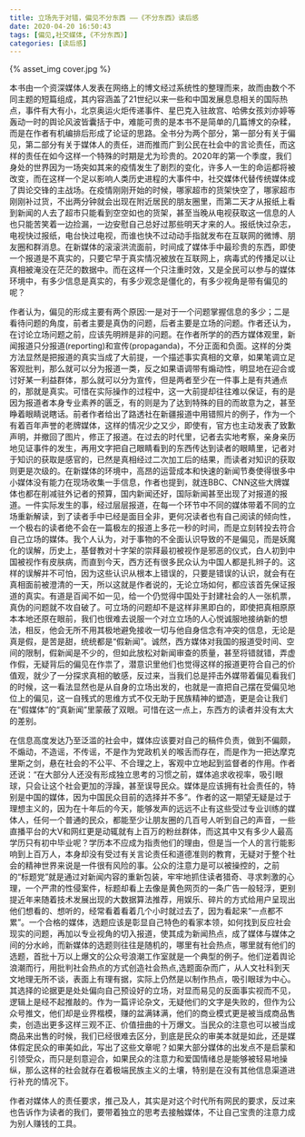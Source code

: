 ```yaml
---
title: 立场先于对错，偏见不分东西 ——《不分东西》读后感
date: 2020-04-20 16:50:43
tags: [偏见,社交媒体,《不分东西》]
categories: [读后感]
---
```

{% asset_img cover.jpg %}
  
本书由一个资深媒体人发表在网络上的博文经过系统性的整理而来，故而由数个不同主题的短篇组成，其内容涵盖了21世纪以来一些和中国发展息息相关的国际热点，事件有大有小，北京奥运火炬传递事件、星巴克入驻故宫、哈佛女孩刘亦婷等轰动一时的舆论风波皆囊括于中，难能可贵的是本书不是简单的几篇博文的杂糅，而是在作者有机编排后形成了论证的思路。全书分为两个部分，第一部分有关于偏见，第二部分有关于媒体人的责任，进而推而广到公民在社会中的言论责任，而这样的责任在如今这样一个特殊的时期是尤为珍贵的。2020年的第一个季度，我们身处的世界因为一场突如其来的疫情发生了剧烈的变化，许多人一生的命运都将被改变，而在这样一个足以影响人类历史进程的大事件中，社交媒体代替传统媒体成了舆论交锋的主战场。在疫情刚刚开始的时候，哪家超市的货架快空了，哪家超市刚刚补过货，不出两分钟就会出现在附近居民的朋友圈里，而第二天才从报纸上看到新闻的人去了超市只能看到空空如也的货架，甚至当晚从电视获取这一信息的人也只能苦笑着一边捡漏，一边安慰自己总好过那些明天才来的人。报纸快过杂志，电视快过报纸，电台快过电视，而谁也快不过动动手指就发布在互联网的微博、朋友圈和群消息。在新媒体的滚滚洪流面前，时间成了媒体手中最珍贵的东西，即使一个报道是不真实的，只要它早于真实情况被放在互联网上，病毒式的传播足以让真相被淹没在茫茫的数据中。而在这样一个只注重时效，又是全民可以参与的媒体环境中，有多少信息是真实的，有多少观念是僵化的，有多少视角是带有偏见的呢？
  
<!--more--> 
  
作者认为，偏见的形成主要有两个原因:一是对于一个问题掌握信息的多少；二是看待问题的角度，前者主要是真伪的问题，后者主要是立场的问题。作者还认为，在讨论立场问题之前，应该先明辨是非的问题。在作者所学的的西方媒体观里，新闻报道只分报道(reporting)和宣传(propaganda)，不分正面和负面。这样的分类方法显然是把报道的真实当成了大前提，一个描述事实真相的文章，如果笔调立足客观批判，那么就可以分为报道一类，反之如果语调带有煽动性，明显地在迎合或讨好某一利益群体，那么就可以分为宣传，但是两者至少在一件事上是有共通点的，那就是真实。可惜在实际操作的过程中，这一大前提却往往难以保证，有的是因为报道者本身专业素养的匮乏，有的则是为了达到特殊的目的而故意为之，甚至睁着眼睛说瞎话。前者作者给出了路透社在新疆报道中用错照片的例子，作为一个有着百年声誉的老牌媒体，这样的情况少之又少，即使有，官方也主动发表了致歉声明，并撤回了图片，修正了报道。在过去的时代里，记者去实地考察，亲身亲历地见证事件的发生，再用文字把自己眼睛看到的东西传达到读者的眼睛里，记者对于知识的获取是感官的，已然是真相经过二次加工后的结果，而读者对知识的获取则更是次级的。在新媒体的环境中，高昂的运营成本和快速的新闻节奏使得很多中小媒体没有能力在现场收集一手信息，作者也提到，就连BBC、CNN这些大牌媒体也都在削减驻外记者的预算，国内新闻还好，国际新闻甚至出现了对报道的报道。一件实际发生的事，经过层层报道，在每一个环节中不同的媒体带着不同的立场重新解读，到了读者手中已经是面目全非，更何况读者也有自己阅读的倾向性，一个极右的读者绝不会在一篇极左的报道上多花一秒的时间，而是立刻转投去符合自己立场的媒体。我个人认为，对于事物的不全面认识导致的不是偏见，而是妖魔化的误解，历史上，基督教对十字架的崇拜最初被视作是邪恶的仪式，白人初到中国被视作有皮肤病，而直到今天，西方还有很多民众认为中国人都是扎辫子的。这样的误解并不可怕，因为这些认识从根本上错误的，只要是错误的认识，就会有在真相面前被澄清的一天，所以这就是作者说的，无论立场如何，都应该首先保证报道的真实。有道是百闻不如一见，给一个仍觉得中国处于封建社会的人一张机票，真伪的问题就不攻自破了。可立场的问题却不是这样非黑即白的，即使把真相原原本本地还原在眼前，我们也很难去说服一个对立立场的人心悦诚服地接纳新的想法，相反，他会无所不用其极地避免接收一切与他自身信念有冲突的信息，无论是真是假，是苦是甜，统统都是“假新闻”。诚然，西方媒体对我国的报道受时间、空间的限制，假新闻是不少的，但如此放松对新闻审查的质量，甚至将错就错，弄虚作假，无疑背后的偏见在作祟了，潜意识里他们也觉得这样的报道更符合自己的价值观，就少了一分探求真相的敏感，反过来，当我们总是抨击外媒带着偏见看我们的时候，这一看法显然也是从自身的立场出发的，也就是一直把自己摆在受偏见地位上的偏见，这一自残式的思维方式不仅无助于民族精神的塑造，更是会让我们在“假媒体”的“真新闻”里蒙蔽了双眼。可惜在这一点上，东西方的读者并没有太大的差别。
  
在信息高度发达乃至泛滥的社会中，媒体应该要对自己的稿件负责，做到不偏颇，不煽动，不造谣，不传谣，不是作为党政机关的喉舌而存在，而是作为一把达摩克里斯之剑，悬在社会的不公平、不合理之上，客观中立地起到监督者的作用。作者还说：“在大部分人还没有形成独立思考的习惯之前，媒体追求收视率，吸引眼球，只会让这个社会更加的浮躁，甚至误导民众。媒体是应该拥有社会责任的，特别是中国的媒体，因为中国民众目前的选择并不多”。作者的这一期望无疑是过于理想主义的，因为在十年后的今天，能够发声的远远不止有这些受过专业训练的媒体人，任何一个普通的民众，都能至少让朋友圈的几百号人听到自己的声音，一些直播平台的大V和网红更是动辄就有上百万的粉丝群体，而这其中又有多少人最高学历只有初中毕业呢？学历本不应成为指责他们的理由，但是当一个人的言行能影响到上百万人，本身却没有受过有关言论责任和道德准则的教育，无疑对于整个社会的精神世界来说是一件很有风险的事。公众的注意力是可以被操控的，之前的“标题党”就是通过对新闻内容的重新包装，牢牢地抓住读者猎奇、寻求刺激的心理，一个严肃的性侵案件，标题却看上去像是黄色网页的一条广告一般轻浮，更别提近年来随着技术发展出现的大数据算法推荐，用娱乐、碎片的方式给用户呈现出他们想看的、想听的，经常看着看着几个小时就过去了，因为看起来“一点都不累”。一个合格的媒体，选题应该是彰显自己特色的看家本领，如何找到反应社会现实的问题，再加以专业视角的切入报道，使其成为新闻热点，成了媒体与媒体之间的分水岭，而新媒体的选题则往往是随机的，哪里有社会热点，哪里就有他们的选题，首批十万以上爆文的公众号浪潮工作室就是一个典型的例子。他们逆着舆论浪潮而行，用批判社会热点的方式创造社会热点,选题面杂而广，从人文社科到天文地理无所不谈，表面上有理有据，实际上仍然是以制作热点，吸引眼球为中心。其选择的论据更是处处偏向自己预设好的立场，对显而易见的反面事实视而不见，逻辑上是经不起推敲的。作为一篇评论杂文，无疑他们的文字是失败的，但作为公众号推文，他们却是业界楷模，赚的盆满钵满，他们的商业模式更是被当成商品售卖，创造出更多这样三观不正、价值扭曲的十万爆文。当民众的注意也可以被当成商品来出售的时候，我们已经很难去区分，到底是民众的审美本就是如此，还是媒体假定民众的审美如此，写出了这些文章呢？如果大部分媒体的出发点不是启蒙和引领受众，而只是刻意迎合，如果民众的注意力和爱国情绪总是能够被轻易地操纵，那么这样的社会就存在着极端民族主义的土壤，特别是在没有其他信息渠道进行补充的情况下。

作者对媒体人的责任要求，推己及人，其实是对这个时代所有网民的要求，反过来也告诉作为读者的我们，要带着独立的思考去接触媒体，不让自己宝贵的注意力成为别人赚钱的工具。
